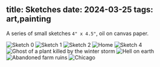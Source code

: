 title: Sketches
date: 2024-03-25
tags: art,painting
---

A series of small sketches `4" x 4.5"`, oil on canvas paper.
<section class="gallery" markdown="span">
    <div markdown>

![Sketch 0](sketch0.jpeg)
![Sketch 1](sketch1.jpeg)
![Sketch 2](sketch2.jpeg)
![Home](sketch3.jpeg "Home")
![Sketch 4](sketch4.jpeg)
![Ghost of a plant killed by the winter storm](sketch5.jpeg "Ghost of a plant killed by the winter storm")
![Hell on earth](sketch6.jpeg "Hell on Earth")
![Abandoned farm ruins](sketch7.jpeg "Abandoned farm ruins")
![Chicago](sketch8.jpeg "Chicago")

</div>
</section>






